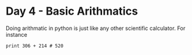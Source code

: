 # Day 4 - Basic Arithmatics

Doing arithmatic in python is just like any other scientific calculator. For instance

    print 306 + 214 # 520